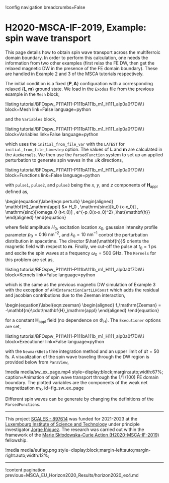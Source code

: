!config navigation breadcrumbs=False

# H2020-MSCA-IF-2019, Example: spin wave transport

This page details how to obtain spin wave transport across the multiferroic domain boundary. In order to perform this calculation, one needs the information from two other examples (first relax the FE DW, then get the relaxed magnetic DW in the presence of the FE domain boundary). These are handled in Example 2 and 3 of the MSCA tutorials respectively.

The initial condition is a fixed $\{\mathbf{P},\mathbf{A}\}$ configuration with a corresponding relaxed $\{\mathbf{L},\mathbf{m}\}$ ground state. We load in the `Exodus` file from the previous example in the `Mesh` block,

!listing tutorial/BFOspw_P111A111-P111bA111b_m1_H111_alp0a0f7DW.i
         block=Mesh
         link=False
         language=python

and the `Variables` block,

!listing tutorial/BFOspw_P111A111-P111bA111b_m1_H111_alp0a0f7DW.i
         block=Variables
         link=False
         language=python

which uses the `initial_from_file_var` with the `LATEST` for `initial_from_file_timestep` option. The values of $\mathbf{L}$ and $\mathbf{m}$ are calculated in the `AuxKernels`. We then use the `ParsedFunction` system to set up an applied perturbation to generate spin waves in the $\pm\mathbf{k}$ directions,

!listing tutorial/BFOspw_P111A111-P111bA111b_m1_H111_alp0a0f7DW.i
         block=Functions
         link=False
         language=python

with `pulse1`, `pulse2`, and `pulse3` being the $x$, $y$, and $z$ components of $\mathbf{H}_\mathrm{appl}$ defined as,

\begin{equation}\label{eqn:perturb}
  \begin{aligned}
  \mathbf{H}_\mathrm{appl} &= H_0 \, \mathrm{sinc}[k_0 (x-x_0)] \, \mathrm{sinc}[\omega_0 (t-t_0)] \, e^{-p_0(x-x_0)^2} \,\hat{\mathbf{h}}
  \end{aligned}
\end{equation}

where field amplitude $H_0$, excitation location $x_0$, gaussian intensity profile parameter $p_0 = 0.16$ $\mathrm{nm}^{-2}$, and $k_0 = 10$ $\mathrm{nm}^{-1}$ control the perturbation distribution in spacetime. The director $\hat{\mathbf{h}}$ orients the magnetic field with respect to $\mathbf{m}$. Finally, we cut-off the pulse at $t_0 = 1$ ps and excite the spin waves at a frequency $\omega_0 = 500$ GHz. The `Kernels` for this problem are set as,

!listing tutorial/BFOspw_P111A111-P111bA111b_m1_H111_alp0a0f7DW.i
         block=Kernels
         link=False
         language=python

which is the same as the previous magnetic DW simulation of Example 3 with the exception of `AFMInteractionCartLLHConst` which adds the residual and jacobian contributions due to the Zeeman interaction,

\begin{equation}\label{eqn:zeeman}
  \begin{aligned}
   f_\mathrm{Zeeman} = -\mathbf{m}\cdot\mathbf{H}_\mathrm{appl}
  \end{aligned}
\end{equation}

for a constant $\mathbf{H}_\mathrm{appl}$ field (no dependence on $\Phi_\mathrm{H}$). The `Executioner` options are set,

!listing tutorial/BFOspw_P111A111-P111bA111b_m1_H111_alp0a0f7DW.i
         block=Executioner
         link=False
         language=python

with the `NewmarkBeta` time integration method and an upper limit of $dt = 50$ fs. A visualization of the spin wave traveling through the DW region is provided below from `ParaView`,

!media media/sw_ex_page.mp4 style=display:block;margin:auto;width:67%; caption=Animation of spin wave transport through the 1/1 (100) FE domain boundary. The plotted variables are the components of the weak net magnetization $m_k$. id=fig_sw_ex_page

Different spin waves can be generate by changing the definitions of the `ParsedFunctions`.



-------------------------------------------------------------------------------------------------------------------------------------------------------------------------------------------------------

This project [SCALES - 897614](https://cordis.europa.eu/project/id/897614) was funded for 2021-2023 at the [Luxembourg Institute of Science and Technology](https://www.list.lu/) under principle investigator [Jorge Íñiguez](https://sites.google.com/site/jorgeiniguezresearch/). The research was carried out within the framework of the [Marie Skłodowska-Curie Action (H2020-MSCA-IF-2019)](https://ec.europa.eu/info/funding-tenders/opportunities/portal/screen/opportunities/topic-details/msca-if-2020) fellowship.

!media media/euflag.png style=display:block;margin-left:auto;margin-right:auto;width:12%;

-------------------------------------------------------------------------------------------------------------------------------------------------------------------------------------------------------

!content pagination previous=MSCA_EU_Horizon2020_Results/horizon2020_ex4.md
